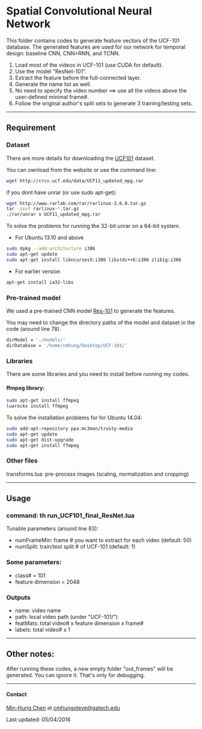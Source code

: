 # Spatial Convolutional Neural Network
This folder contains codes to generate feature vectors of the UCF-101 database. The generated features are used for our network for temporal design: baseline CNN, CNN+RNN, and TCNN.

1. Load most of the videos in UCF-101 (use CUDA for default).
2. Use the model "ResNet-101".
3. Extract the feature before the full-connected layer.
4. Generate the name list as well.
5. No need to specify the video number ==> use all the videos above the user-defined minimal frame#.
6. Follow the original author's split sets to generate 3 training/testing sets.


---
## Requirement
### Dataset
There are more details for downloading the [UCF101](http://crcv.ucf.edu/data/UCF101.php) dataset.


You can ownload from the website or use the command line:
```bash
wget http://crcv.ucf.edu/data/UCF11_updated_mpg.rar
```
if you dont have unrar (or use sudo apt-get):
```bash
wget http://www.rarlab.com/rar/rarlinux-3.6.0.tar.gz
tar -zxvf rarlinux-*.tar.gz
./rar/unrar x UCF11_updated_mpg.rar
```
To solve the problems for running the 32-bit unrar on a 64-bit system.
* For Ubuntu 13.10 and above
```bash
sudo dpkg --add-architecture i386
sudo apt-get update
sudo apt-get install libncurses5:i386 libstdc++6:i386 zlib1g:i386
```
* For earlier version
```bash
apt-get install ia32-libs
```

### Pre-trained model
We used a pre-trained CNN model [Res-101](http://torch7.s3-website-us-east-1.amazonaws.com/data/resnet-101.t7) to generate the features.

You may need to change the directory paths of the model and dataset in the code (around line 78).
```bash
dirModel = './models/'
dirDatabase = '/home/cmhung/Desktop/UCF-101/'
```

### Libraries
There are some libraries and you need to install before running my codes.

#### ffmpeg library:
```bash
sudo apt-get install ffmpeg
luarocks install ffmpeg
```
To solve the installation problems for for Ubuntu 14.04:
```bash
sudo add-apt-repository ppa:mc3man/trusty-media
sudo apt-get update
sudo apt-get dist-upgrade
sudo apt-get install ffmpeg
```

### Other files
transforms.lua: pre-process images (scaling, normalization and cropping)

---
## Usage
### command: th run_UCF101_final_ResNet.lua
Tunable parameters (around line 83):
* numFrameMin:	frame # you want to extract for each video (default: 50)
* numSplit:			train/test split # of UCF-101 (default: 1)

### Some parameters:
* class# = 101
* feature dimension = 2048

### Outputs
* name: 		video name
* path:		local video path (under "UCF-101/")
* featMats: 	total video# x feature dimension x frame#
* labels:		total video# x 1

---
## Other notes:
After running these codes, a new empty folder "out_frames" will be generated. You can ignore it. That's only for debugging.

---
#### Contact
[Min-Hung Chen](https://www.linkedin.com/in/chensteven) at <cmhungsteve@gatech.edu>

Last updated: 05/04/2016
